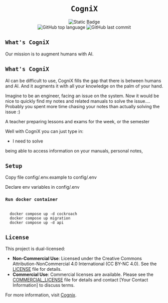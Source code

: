 <div align="center">

# `CogniX`



![Static Badge](https://img.shields.io/badge/mission-augment_humans_with_AI-orange)
<br />
![GitHub top language](https://img.shields.io/github/languages/top/gen-mind/cognix)
![GitHub last commit](https://img.shields.io/github/last-commit/gen-mind/cognix)

</div>

## `What's CogniX`
Our mission is to augment humans with AI.

## `What's CogniX`
AI can be difficult to use, CogniX fills the gap that there is between humans and AI.
And it augments it with all your knowledge on the palm of your hand.

Imagine to be an engineer, facing an issue on the system.
Now it would be nice to quickly find my notes and related manuals to solve the issue....
Probably you spent more time chasing your notes than actually solving the issue :) 

A teacher preparing lessons and exams for the week, or the semester 

Well with CogniX you can just type in: 
- I need to solve 

being able to access information on your manuals, personal notes, 


## `Setup`
Copy file config/.env.example to config/.env

Declare env variables in config/.env
  

### `Run docker container` 

```azure

  docker compose up -d cockroach
  docker compose up migration     
  docker compose up -d api 
```



## `License` 

This project is dual-licensed:

- **Non-Commercial Use**: Licensed under the Creative Commons Attribution-NonCommercial 4.0 International (CC BY-NC 4.0). See the [LICENSE](license) file for details.
- **Commercial Use**: Commercial licenses are available. Please see the [COMMERCIAL_LICENSE](license) file for details and contact [Your Contact Information] to discuss terms.

For more information, visit [Cognix](https://www.cognix.ch).